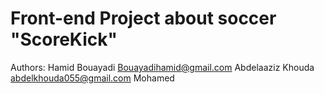 # Front-end Project about soccer "ScoreKick"
Authors:
Hamid Bouayadi <Bouayadihamid@gmail.com>
Abdelaaziz Khouda <abdelkhouda055@gmail.com>
Mohamed 